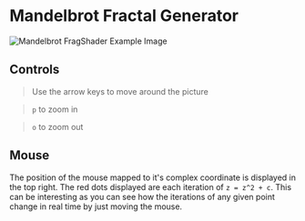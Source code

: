 # Mandelbrot Fractal Generator

![Mandelbrot FragShader Example Image](https://cdn.oggyp.com/githubImages/fractals/mandelbrot_frag1.png)

## Controls

> Use the arrow keys to move around the picture

> `p` to zoom in

> `o` to zoom out

## Mouse

The position of the mouse mapped to it's complex coordinate is displayed in the top right. The red dots displayed are each iteration of `z = z^2 + c`. This can be interesting as you can see how the iterations of any given point change in real time by just moving the mouse.